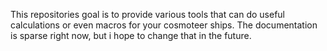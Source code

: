 This repositories goal is to provide various tools that can do useful calculations or even macros for your cosmoteer ships. The documentation is sparse right now, but i hope to change that in the future. 

